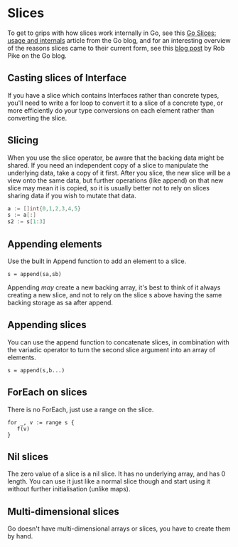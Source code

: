 # Slices

To get to grips with how slices work internally in Go, see this [Go Slices: usage and internals](https://blog.golang.org/go-slices-usage-and-internals) article from the Go blog, and for an interesting overview of the reasons slices came to their current form, see this [blog post](https://blog.golang.org/slices) by Rob Pike on the Go blog.

## Casting slices of Interface

If you have a slice which contains Interfaces rather than concrete types, you'll need to write a for loop to convert it to a slice of a concrete type, or more efficiently do your type conversions on each element rather than converting the slice.

## Slicing

When you use the slice operator, be aware that the backing data might be shared. If you need an independent copy of a slice to manipulate the underlying data, take a copy of it first. After you slice, the new slice will be a view onto the same data, but further operations \(like append\) on that new slice may mean it is copied, so it is usually better not to rely on slices sharing data if you wish to mutate that data.

```go
a := []int{0,1,2,3,4,5}
s := a[:]
s2 := s[1:3]
```

## Appending elements

Use the built in Append function to add an element to a slice.

```
s = append(sa,sb)
```

Appending _may_ create a new backing array, it's best to think of it always creating a new slice, and not to rely on the slice s above having the same backing storage as sa after append.

## Appending slices

You can use the append function to concatenate slices, in combination with the variadic operator to turn the second slice argument into an array of elements.

```
s = append(s,b...)
```

## ForEach on slices

There is no ForEach, just use a range on the slice.

```
for _, v := range s {
   f(v)
}
```

## Nil slices

The zero value of a slice is a nil slice. It has no underlying array, and has 0 length. You can use it just like a normal slice though and start using it without further initialisation \(unlike maps\).

## Multi-dimensional slices

Go doesn't have multi-dimensional arrays or slices, you have to create them by hand.


